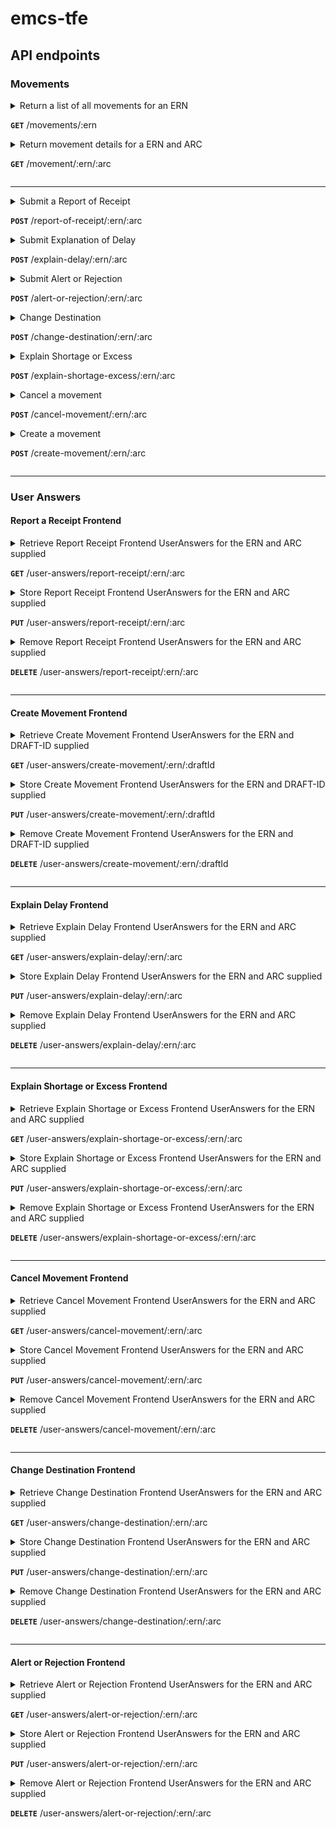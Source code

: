 
# emcs-tfe

## API endpoints

### Movements

<details>
<summary>Return a list of all movements for an ERN

**`GET`** /movements/:ern</summary>

### Query string search parameters

| paramName            | Type   | Values                                                                     | Default                      |
|----------------------|--------|----------------------------------------------------------------------------|------------------------------|
| search.traderRole    | String | - `Consignor and/or Consignee` <br> - `Consignor` <br> - `Consignee`       | `Consignor and/or Consignee` | 
| search.sortField     | String | - `MessageType` <br> - `DateReceived` <br> - `ARC` <br>  - `ReadIndicator` | `DateReceived`               |
| search.sortOrder     | String | - `D` _(Descednding)_ <br> - `A` _(Ascending)_                             | `D`                          |
| search.startPosition | Int    | Valid Integer > 0                                                          | 1                            |
| search.maxRows       | Int    | Valid Integer > 0                                                          | 30                           |

E.g. to search for the first 15 movements by Consignor ordered by DateReceived ascending, the call would be:

`/movements/:ern?search.traderRole=Consignor&search.sortOrder=A&search.maxRows=15`

### Responses

#### Success Response(s)

**Status**: 200 (OK) 

**Body**: [GetMovementListResponse Model](app/uk/gov/hmrc/emcstfe/models/response/GetMovementList.scala)

#### Error Response(s)

**Status**: 500 (ISE)

**Body**: [ErrorResponse Model](app/uk/gov/hmrc/emcstfe/models/response/ErrorResponse.scala)

</details>

<details>
<summary>Return movement details for a ERN and ARC

**`GET`** /movement/:ern/:arc</summary>

### Responses

#### Success Response(s)

**Status**: 200 (OK)

**Body**: [GetMovementResponse Model](app/uk/gov/hmrc/emcstfe/models/response/GetMovementResponse.scala)

#### Error Response(s)

**Status**: 500 (ISE)

**Body**: [ErrorResponse Model](app/uk/gov/hmrc/emcstfe/models/response/ErrorResponse.scala)

</details>

---

<details>
<summary>Submit a Report of Receipt

**`POST`** /report-of-receipt/:ern/:arc</summary>

**Request Body**: [SubmitReportOfReceiptModel Model](app/uk/gov/hmrc/emcstfe/models/reportOfReceipt/SubmitReportOfReceiptModel.scala)

### Responses

#### Success Response(s)

**Status**: 200 (OK)

**Body**: [ChRISSuccessResponse Model](app/uk/gov/hmrc/emcstfe/models/response/ChRISSuccessResponse.scala)

#### Error Response(s)

**Status**: 500 (ISE)

**Body**: [ErrorResponse Model](app/uk/gov/hmrc/emcstfe/models/response/ErrorResponse.scala)

</details>

<details>
<summary>Submit Explanation of Delay

**`POST`** /explain-delay/:ern/:arc</summary>

**Request Body**: [SubmitExplainDelayModel Model](app/uk/gov/hmrc/emcstfe/models/explainDelay/SubmitExplainDelayModel.scala)

### Responses

#### Success Response(s)

**Status**: 200 (OK)

**Body**: [ChRISSuccessResponse Model](app/uk/gov/hmrc/emcstfe/models/response/ChRISSuccessResponse.scala)

#### Error Response(s)

**Status**: 500 (ISE)

**Body**: [ErrorResponse Model](app/uk/gov/hmrc/emcstfe/models/response/ErrorResponse.scala)

</details>

<details>
<summary>Submit Alert or Rejection

**`POST`** /alert-or-rejection/:ern/:arc</summary>

**Request Body**: [SubmitAlertOrRejectionModel Model](app/uk/gov/hmrc/emcstfe/models/alertOrRejection/SubmitAlertOrRejectionModel.scala)

### Responses

#### Success Response(s)

**Status**: 200 (OK)

**Body**: [ChRISSuccessResponse Model](app/uk/gov/hmrc/emcstfe/models/response/ChRISSuccessResponse.scala)

#### Error Response(s)

**Status**: 500 (ISE)

**Body**: [ErrorResponse Model](app/uk/gov/hmrc/emcstfe/models/response/ErrorResponse.scala)

</details>

<details>
<summary>Change Destination

**`POST`** /change-destination/:ern/:arc</summary>

**Request Body**: [SubmitChangeDestinationExcess Model](app/uk/gov/hmrc/emcstfe/models/changeDestination/SubmitChangeDestinationModel.scala)

### Responses

#### Success Response(s)

**Status**: 200 (OK)

**Body**: [ChRISSuccessResponse Model](app/uk/gov/hmrc/emcstfe/models/response/ChRISSuccessResponse.scala)

#### Error Response(s)

**Status**: 500 (ISE)

**Body**: [ErrorResponse Model](app/uk/gov/hmrc/emcstfe/models/response/ErrorResponse.scala)

</details>

<details>
<summary>Explain Shortage or Excess

**`POST`** /explain-shortage-excess/:ern/:arc</summary>

**Request Body**: [SubmitExplainShortageExcess Model](app/uk/gov/hmrc/emcstfe/models/explainShortageExcess/SubmitExplainShortageExcessModel.scala)

### Responses

#### Success Response(s)

**Status**: 200 (OK)

**Body**: [ChRISSuccessResponse Model](app/uk/gov/hmrc/emcstfe/models/response/ChRISSuccessResponse.scala)

#### Error Response(s)

**Status**: 500 (ISE)

**Body**: [ErrorResponse Model](app/uk/gov/hmrc/emcstfe/models/response/ErrorResponse.scala)

</details>

<details>
<summary>Cancel a movement

**`POST`** /cancel-movement/:ern/:arc</summary>

**Request Body**: [SubmitCancellationOfMovement Model](app/uk/gov/hmrc/emcstfe/models/cancellationOfMovement/SubmitCancellationOfMovementModel.scala)

### Responses

#### Success Response(s)

**Status**: 200 (OK)

**Body**: [ChRISSuccessResponse Model](app/uk/gov/hmrc/emcstfe/models/response/ChRISSuccessResponse.scala)

#### Error Response(s)

**Status**: 500 (ISE)

**Body**: [ErrorResponse Model](app/uk/gov/hmrc/emcstfe/models/response/ErrorResponse.scala)

</details>

<details>
<summary>Create a movement

**`POST`** /create-movement/:ern/:arc</summary>

**Request Body**: [CreateMovement Model](app/uk/gov/hmrc/emcstfe/models/createMovement/SubmitCreateMovementModel.scala)

### Responses

#### Success Response(s)

**Status**: 200 (OK)

**Body**: [ChRISSuccessResponse Model](app/uk/gov/hmrc/emcstfe/models/response/ChRISSuccessResponse.scala)

#### Error Response(s)

**Status**: 500 (ISE)

**Body**: [ErrorResponse Model](app/uk/gov/hmrc/emcstfe/models/response/ErrorResponse.scala)

</details>

---

### User Answers

#### Report a Receipt Frontend

<details>
<summary>Retrieve Report Receipt Frontend UserAnswers for the ERN and ARC supplied

**`GET`** /user-answers/report-receipt/:ern/:arc</summary>

#### Success Response(s)

**Status**: 200 (OK) _(when data is found for supplied ern and arc)_

**Body**: [UserAnswers Model](app/uk/gov/hmrc/emcstfe/models/mongo/UserAnswers.scala)

**Status**: 204 (NO_CONTENT) _(when NO data is found)_

**Body**: n/a


#### Error Response(s)

**Status**: 500 (ISE)

**Body**: [ErrorResponse Model](app/uk/gov/hmrc/emcstfe/models/response/ErrorResponse.scala)

</details>

<details>
<summary>Store Report Receipt Frontend UserAnswers for the ERN and ARC supplied

**`PUT`** /user-answers/report-receipt/:ern/:arc</summary>

This method is idempotent, in the sense that if no data exists it will be created and if some data already exists it will be updated with the new submitted data.

**Request Body**: [UserAnswers Model](app/uk/gov/hmrc/emcstfe/models/mongo/UserAnswers.scala)

#### Success Response(s)

**Status**: 200 (OK)

**Body**: [UserAnswers Model](app/uk/gov/hmrc/emcstfe/models/mongo/UserAnswers.scala)

#### Error Response(s)

**Status**: 400 (BAD_REQUEST)

**Body**:

```
"Invalid UserAnswers payload " + JsonValidation Errors
```

**Status**: 500 (ISE)

**Body**: [ErrorResponse Model](app/uk/gov/hmrc/emcstfe/models/response/ErrorResponse.scala)

</details>

<details>
<summary>Remove Report Receipt Frontend UserAnswers for the ERN and ARC supplied

**`DELETE`** /user-answers/report-receipt/:ern/:arc</summary>

This method is idempotent, in the sense that if no data exists it returns NO_CONTENT as a successful response. If data exist, it will removed and also return a NO_CONTENT.

#### Success Response(s)

**Status**: 204 (NO_CONTENT)

**Body**: n/a

#### Error Response(s)

**Status**: 500 (ISE)

**Body**: [ErrorResponse Model](app/uk/gov/hmrc/emcstfe/models/response/ErrorResponse.scala)

</details>

---

#### Create Movement Frontend

<details>
<summary>Retrieve Create Movement Frontend UserAnswers for the ERN and DRAFT-ID supplied

**`GET`** /user-answers/create-movement/:ern/:draftId</summary>

#### Success Response(s)

**Status**: 200 (OK) _(when data is found for supplied ern and draftId)_

**Body**: [CreateMovementUserAnswers Model](app/uk/gov/hmrc/emcstfe/models/mongo/CreateMovementUserAnswers.scala)

**Status**: 204 (NO_CONTENT) _(when NO data is found)_

**Body**: n/a


#### Error Response(s)

**Status**: 500 (ISE)

**Body**: [ErrorResponse Model](app/uk/gov/hmrc/emcstfe/models/response/ErrorResponse.scala)

</details>

<details>
<summary>Store Create Movement Frontend UserAnswers for the ERN and DRAFT-ID supplied

**`PUT`** /user-answers/create-movement/:ern/:draftId</summary>

This method is idempotent, in the sense that if no data exists it will be created and if some data already exists it will be updated with the new submitted data.

**Request Body**: [CreateMovementUserAnswers Model](app/uk/gov/hmrc/emcstfe/models/mongo/CreateMovementUserAnswers.scala)

#### Success Response(s)

**Status**: 200 (OK)

**Body**: [CreateMovementUserAnswers Model](app/uk/gov/hmrc/emcstfe/models/mongo/CreateMovementUserAnswers.scala)

#### Error Response(s)

**Status**: 400 (BAD_REQUEST)

**Body**:

```
"Invalid CreateMovementUserAnswers payload " + JsonValidation Errors
```

**Status**: 500 (ISE)

**Body**: [ErrorResponse Model](app/uk/gov/hmrc/emcstfe/models/response/ErrorResponse.scala)

</details>

<details>
<summary>Remove Create Movement Frontend UserAnswers for the ERN and DRAFT-ID supplied

**`DELETE`** /user-answers/create-movement/:ern/:draftId</summary>

This method is idempotent, in the sense that if no data exists it returns NO_CONTENT as a successful response. If data exist, it will removed and also return a NO_CONTENT.

#### Success Response(s)

**Status**: 204 (NO_CONTENT)

**Body**: n/a

#### Error Response(s)

**Status**: 500 (ISE)

**Body**: [ErrorResponse Model](app/uk/gov/hmrc/emcstfe/models/response/ErrorResponse.scala)

</details>

---

#### Explain Delay Frontend

<details>
<summary>Retrieve Explain Delay Frontend UserAnswers for the ERN and ARC supplied

**`GET`** /user-answers/explain-delay/:ern/:arc</summary>

#### Success Response(s)

**Status**: 200 (OK) _(when data is found for supplied ern and arc)_

**Body**: [UserAnswers Model](app/uk/gov/hmrc/emcstfe/models/mongo/UserAnswers.scala)

**Status**: 204 (NO_CONTENT) _(when NO data is found)_

**Body**: n/a


#### Error Response(s)

**Status**: 500 (ISE)

**Body**: [ErrorResponse Model](app/uk/gov/hmrc/emcstfe/models/response/ErrorResponse.scala)

</details>

<details>
<summary>Store Explain Delay Frontend UserAnswers for the ERN and ARC supplied

**`PUT`** /user-answers/explain-delay/:ern/:arc</summary>

This method is idempotent, in the sense that if no data exists it will be created and if some data already exists it will be updated with the new submitted data.

**Request Body**: [UserAnswers Model](app/uk/gov/hmrc/emcstfe/models/mongo/UserAnswers.scala)

#### Success Response(s)

**Status**: 200 (OK)

**Body**: [UserAnswers Model](app/uk/gov/hmrc/emcstfe/models/mongo/UserAnswers.scala)

#### Error Response(s)

**Status**: 400 (BAD_REQUEST)

**Body**:

```
"Invalid UserAnswers payload " + JsonValidation Errors
```

**Status**: 500 (ISE)

**Body**: [ErrorResponse Model](app/uk/gov/hmrc/emcstfe/models/response/ErrorResponse.scala)

</details>

<details>
<summary>Remove Explain Delay Frontend UserAnswers for the ERN and ARC supplied

**`DELETE`** /user-answers/explain-delay/:ern/:arc</summary>

This method is idempotent, in the sense that if no data exists it returns NO_CONTENT as a successful response. If data exist, it will removed and also return a NO_CONTENT.

#### Success Response(s)

**Status**: 204 (NO_CONTENT)

**Body**: n/a

#### Error Response(s)

**Status**: 500 (ISE)

**Body**: [ErrorResponse Model](app/uk/gov/hmrc/emcstfe/models/response/ErrorResponse.scala)

</details>

---

#### Explain Shortage or Excess Frontend

<details>
<summary>Retrieve Explain Shortage or Excess Frontend UserAnswers for the ERN and ARC supplied

**`GET`** /user-answers/explain-shortage-or-excess/:ern/:arc</summary>

#### Success Response(s)

**Status**: 200 (OK) _(when data is found for supplied ern and arc)_

**Body**: [UserAnswers Model](app/uk/gov/hmrc/emcstfe/models/mongo/UserAnswers.scala)

**Status**: 204 (NO_CONTENT) _(when NO data is found)_

**Body**: n/a


#### Error Response(s)

**Status**: 500 (ISE)

**Body**: [ErrorResponse Model](app/uk/gov/hmrc/emcstfe/models/response/ErrorResponse.scala)

</details>

<details>
<summary>Store Explain Shortage or Excess Frontend UserAnswers for the ERN and ARC supplied

**`PUT`** /user-answers/explain-shortage-or-excess/:ern/:arc</summary>

This method is idempotent, in the sense that if no data exists it will be created and if some data already exists it will be updated with the new submitted data.

**Request Body**: [UserAnswers Model](app/uk/gov/hmrc/emcstfe/models/mongo/UserAnswers.scala)

#### Success Response(s)

**Status**: 200 (OK)

**Body**: [UserAnswers Model](app/uk/gov/hmrc/emcstfe/models/mongo/UserAnswers.scala)

#### Error Response(s)

**Status**: 400 (BAD_REQUEST)

**Body**:

```
"Invalid UserAnswers payload " + JsonValidation Errors
```

**Status**: 500 (ISE)

**Body**: [ErrorResponse Model](app/uk/gov/hmrc/emcstfe/models/response/ErrorResponse.scala)

</details>

<details>
<summary>Remove Explain Shortage or Excess Frontend UserAnswers for the ERN and ARC supplied

**`DELETE`** /user-answers/explain-shortage-or-excess/:ern/:arc</summary>

This method is idempotent, in the sense that if no data exists it returns NO_CONTENT as a successful response. If data exist, it will removed and also return a NO_CONTENT.

#### Success Response(s)

**Status**: 204 (NO_CONTENT)

**Body**: n/a

#### Error Response(s)

**Status**: 500 (ISE)

**Body**: [ErrorResponse Model](app/uk/gov/hmrc/emcstfe/models/response/ErrorResponse.scala)

</details>

---

#### Cancel Movement Frontend

<details>
<summary>Retrieve Cancel Movement Frontend UserAnswers for the ERN and ARC supplied

**`GET`** /user-answers/cancel-movement/:ern/:arc</summary>

#### Success Response(s)

**Status**: 200 (OK) _(when data is found for supplied ern and arc)_

**Body**: [UserAnswers Model](app/uk/gov/hmrc/emcstfe/models/mongo/UserAnswers.scala)

**Status**: 204 (NO_CONTENT) _(when NO data is found)_

**Body**: n/a


#### Error Response(s)

**Status**: 500 (ISE)

**Body**: [ErrorResponse Model](app/uk/gov/hmrc/emcstfe/models/response/ErrorResponse.scala)

</details>

<details>
<summary>Store Cancel Movement Frontend UserAnswers for the ERN and ARC supplied

**`PUT`** /user-answers/cancel-movement/:ern/:arc</summary>

This method is idempotent, in the sense that if no data exists it will be created and if some data already exists it will be updated with the new submitted data.

**Request Body**: [UserAnswers Model](app/uk/gov/hmrc/emcstfe/models/mongo/UserAnswers.scala)

#### Success Response(s)

**Status**: 200 (OK)

**Body**: [UserAnswers Model](app/uk/gov/hmrc/emcstfe/models/mongo/UserAnswers.scala)

#### Error Response(s)

**Status**: 400 (BAD_REQUEST)

**Body**:

```
"Invalid UserAnswers payload " + JsonValidation Errors
```

**Status**: 500 (ISE)

**Body**: [ErrorResponse Model](app/uk/gov/hmrc/emcstfe/models/response/ErrorResponse.scala)

</details>

<details>
<summary>Remove Cancel Movement Frontend UserAnswers for the ERN and ARC supplied

**`DELETE`** /user-answers/cancel-movement/:ern/:arc</summary>

This method is idempotent, in the sense that if no data exists it returns NO_CONTENT as a successful response. If data exist, it will removed and also return a NO_CONTENT.

#### Success Response(s)

**Status**: 204 (NO_CONTENT)

**Body**: n/a

#### Error Response(s)

**Status**: 500 (ISE)

**Body**: [ErrorResponse Model](app/uk/gov/hmrc/emcstfe/models/response/ErrorResponse.scala)

</details>

---

#### Change Destination Frontend

<details>
<summary>Retrieve Change Destination Frontend UserAnswers for the ERN and ARC supplied

**`GET`** /user-answers/change-destination/:ern/:arc</summary>

#### Success Response(s)

**Status**: 200 (OK) _(when data is found for supplied ern and arc)_

**Body**: [UserAnswers Model](app/uk/gov/hmrc/emcstfe/models/mongo/UserAnswers.scala)

**Status**: 204 (NO_CONTENT) _(when NO data is found)_

**Body**: n/a


#### Error Response(s)

**Status**: 500 (ISE)

**Body**: [ErrorResponse Model](app/uk/gov/hmrc/emcstfe/models/response/ErrorResponse.scala)

</details>

<details>
<summary>Store Change Destination Frontend UserAnswers for the ERN and ARC supplied

**`PUT`** /user-answers/change-destination/:ern/:arc</summary>

This method is idempotent, in the sense that if no data exists it will be created and if some data already exists it will be updated with the new submitted data.

**Request Body**: [UserAnswers Model](app/uk/gov/hmrc/emcstfe/models/mongo/UserAnswers.scala)

#### Success Response(s)

**Status**: 200 (OK)

**Body**: [UserAnswers Model](app/uk/gov/hmrc/emcstfe/models/mongo/UserAnswers.scala)

#### Error Response(s)

**Status**: 400 (BAD_REQUEST)

**Body**:

```
"Invalid UserAnswers payload " + JsonValidation Errors
```

**Status**: 500 (ISE)

**Body**: [ErrorResponse Model](app/uk/gov/hmrc/emcstfe/models/response/ErrorResponse.scala)

</details>

<details>
<summary>Remove Change Destination Frontend UserAnswers for the ERN and ARC supplied

**`DELETE`** /user-answers/change-destination/:ern/:arc</summary>

This method is idempotent, in the sense that if no data exists it returns NO_CONTENT as a successful response. If data exist, it will removed and also return a NO_CONTENT.

#### Success Response(s)

**Status**: 204 (NO_CONTENT)

**Body**: n/a

#### Error Response(s)

**Status**: 500 (ISE)

**Body**: [ErrorResponse Model](app/uk/gov/hmrc/emcstfe/models/response/ErrorResponse.scala)

</details>

---

#### Alert or Rejection Frontend

<details>
<summary>Retrieve Alert or Rejection Frontend UserAnswers for the ERN and ARC supplied

**`GET`** /user-answers/alert-or-rejection/:ern/:arc</summary>

#### Success Response(s)

**Status**: 200 (OK) _(when data is found for supplied ern and arc)_

**Body**: [UserAnswers Model](app/uk/gov/hmrc/emcstfe/models/mongo/UserAnswers.scala)

**Status**: 204 (NO_CONTENT) _(when NO data is found)_

**Body**: n/a


#### Error Response(s)

**Status**: 500 (ISE)

**Body**: [ErrorResponse Model](app/uk/gov/hmrc/emcstfe/models/response/ErrorResponse.scala)

</details>

<details>
<summary>Store Alert or Rejection Frontend UserAnswers for the ERN and ARC supplied

**`PUT`** /user-answers/alert-or-rejection/:ern/:arc</summary>

This method is idempotent, in the sense that if no data exists it will be created and if some data already exists it will be updated with the new submitted data.

**Request Body**: [UserAnswers Model](app/uk/gov/hmrc/emcstfe/models/mongo/UserAnswers.scala)

#### Success Response(s)

**Status**: 200 (OK)

**Body**: [UserAnswers Model](app/uk/gov/hmrc/emcstfe/models/mongo/UserAnswers.scala)

#### Error Response(s)

**Status**: 400 (BAD_REQUEST)

**Body**:

```
"Invalid UserAnswers payload " + JsonValidation Errors
```

**Status**: 500 (ISE)

**Body**: [ErrorResponse Model](app/uk/gov/hmrc/emcstfe/models/response/ErrorResponse.scala)

</details>

<details>
<summary>Remove Alert or Rejection Frontend UserAnswers for the ERN and ARC supplied

**`DELETE`** /user-answers/alert-or-rejection/:ern/:arc</summary>

This method is idempotent, in the sense that if no data exists it returns NO_CONTENT as a successful response. If data exist, it will removed and also return a NO_CONTENT.

#### Success Response(s)

**Status**: 204 (NO_CONTENT)

**Body**: n/a

#### Error Response(s)

**Status**: 500 (ISE)

**Body**: [ErrorResponse Model](app/uk/gov/hmrc/emcstfe/models/response/ErrorResponse.scala)

</details>
  